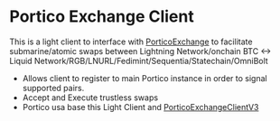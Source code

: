 # Portico Exchange Client

This is a light client to interface with [PorticoExchange](https://github.com/PorticoExchange/PorticoExchangeFrontendV2) to facilitate submarine/atomic swaps between Lightning Network/onchain BTC <-> Liquid Network/RGB/LNURL/Fedimint/Sequentia/Statechain/OmniBolt

* Allows client to register to main Portico instance in order to signal supported pairs.
* Accept and Execute trustless swaps
* Portico usa base this Light Client and [PorticoExchangeClientV3](https://github.com/PorticoExchange/PorticoExchangeClientV3)

